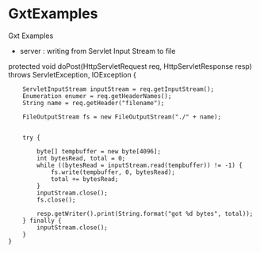 GxtExamples
===========

Gxt Examples


- server : writing  from Servlet Input Stream to file

protected void doPost(HttpServletRequest req, HttpServletResponse resp)
			throws ServletException, IOException {

		ServletInputStream inputStream = req.getInputStream();
		Enumeration enumer = req.getHeaderNames();
		String name = req.getHeader("filename");
		
		FileOutputStream fs = new FileOutputStream("./" + name);
		
		
		try {

			byte[] tempbuffer = new byte[4096];
			int bytesRead, total = 0;
			while ((bytesRead = inputStream.read(tempbuffer)) != -1) {
				fs.write(tempbuffer, 0, bytesRead);
				total += bytesRead;
			}
			inputStream.close();
			fs.close();
			
			resp.getWriter().print(String.format("got %d bytes", total));
		} finally {
			inputStream.close();
		}
	}
